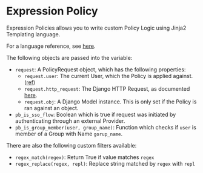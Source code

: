 # Expression Policy

Expression Policies allows you to write custom Policy Logic using Jinja2 Templating language.

For a language reference, see [here](https://jinja.palletsprojects.com/en/2.11.x/templates/).

The following objects are passed into the variable:

- `request`: A PolicyRequest object, which has the following properties:
    - `request.user`: The current User, which the Policy is applied against. ([ref](../../property-mappings/reference/user-object.md))
    - `request.http_request`: The Django HTTP Request, as documented [here](https://docs.djangoproject.com/en/3.0/ref/request-response/#httprequest-objects).
    - `request.obj`: A Django Model instance. This is only set if the Policy is ran against an object.
- `pb_is_sso_flow`: Boolean which is true if request was initiated by authenticating through an external Provider.
- `pb_is_group_member(user, group_name)`: Function which checks if `user` is member of a Group with Name `gorup_name`.

There are also the following custom filters available:

- `regex_match(regex)`: Return True if value matches `regex`
- `regex_replace(regex, repl)`: Replace string matched by `regex` with `repl`
